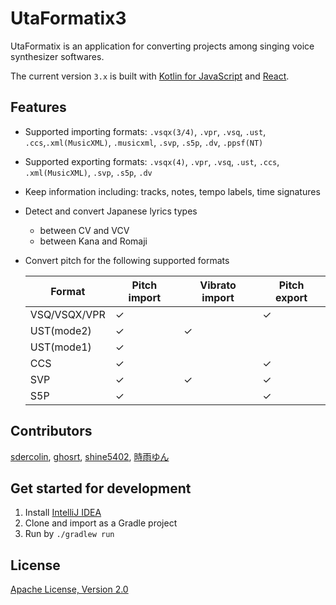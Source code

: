 # UtaFormatix3

UtaFormatix is an application for converting projects among singing voice synthesizer softwares.

The current version `3.x` is built with [Kotlin for JavaScript](https://kotlinlang.org/docs/reference/js-overview.html) and [React](https://github.com/facebook/react).

## Features

- Supported importing formats: `.vsqx(3/4)`, `.vpr`, `.vsq`, `.ust`, `.ccs`,`.xml(MusicXML)`, `.musicxml`, `.svp`, `.s5p`, `.dv`, `.ppsf(NT)`
- Supported exporting formats: `.vsqx(4)`, `.vpr`, `.vsq`, `.ust`, `.ccs`, `.xml(MusicXML)`, `.svp`, `.s5p`, `.dv`
- Keep information including: tracks, notes, tempo labels, time signatures
- Detect and convert Japanese lyrics types
  - between CV and VCV
  - between Kana and Romaji
- Convert pitch for the following supported formats
  
  |    Format    | Pitch import | Vibrato import | Pitch export | 
  | ------------ | ------------ | -------------- | ------------ |
  | VSQ/VSQX/VPR |       ✓      |                |       ✓      |
  |  UST(mode2)  |       ✓      |        ✓       |              |
  |  UST(mode1)  |       ✓      |                |              |
  |     CCS      |       ✓      |                |       ✓      |
  |     SVP      |       ✓      |        ✓       |       ✓      |
  |     S5P      |       ✓      |                |       ✓      |
  
## Contributors

[sdercolin](https://github.com/sdercolin), [ghosrt](https://github.com/ghosrt), [shine5402](https://github.com/shine5402), [時雨ゆん](https://twitter.com/Yun_Shigure)

## Get started for development
1. Install [IntelliJ IDEA](https://www.jetbrains.com/idea/)
2. Clone and import as a Gradle project
3. Run by `./gradlew run`

## License
[Apache License, Version 2.0](https://github.com/sdercolin/utaformatix3/blob/master/LICENSE.md)
